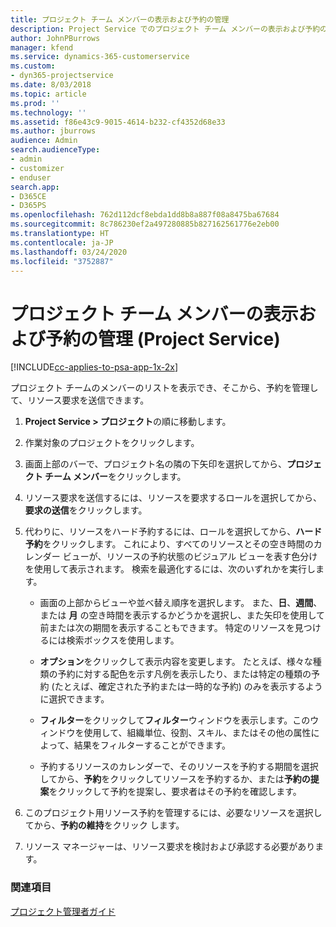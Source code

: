 ```yaml
---
title: プロジェクト チーム メンバーの表示および予約の管理
description: Project Service でのプロジェクト チーム メンバーの表示および予約の管理方法
author: JohnPBurrows
manager: kfend
ms.service: dynamics-365-customerservice
ms.custom:
- dyn365-projectservice
ms.date: 8/03/2018
ms.topic: article
ms.prod: ''
ms.technology: ''
ms.assetid: f86e43c9-9015-4614-b232-cf4352d68e33
ms.author: jburrows
audience: Admin
search.audienceType:
- admin
- customizer
- enduser
search.app:
- D365CE
- D365PS
ms.openlocfilehash: 762d112dcf8ebda1dd8b8a887f08a8475ba67684
ms.sourcegitcommit: 8c786230ef2a497280885b827162561776e2eb00
ms.translationtype: HT
ms.contentlocale: ja-JP
ms.lasthandoff: 03/24/2020
ms.locfileid: "3752887"
---
```

# <a name="view-project-team-members-and-manage-bookings-project-service"></a>プロジェクト チーム メンバーの表示および予約の管理 (Project Service)

[!INCLUDE[cc-applies-to-psa-app-1x-2x](../includes/cc-applies-to-psa-app-1x-2x.md)]

プロジェクト チームのメンバーのリストを表示でき、そこから、予約を管理して、リソース要求を送信できます。  
  
1.  **Project Service > プロジェクト**の順に移動します。  
  
2.  作業対象のプロジェクトをクリックします。  
  
3.  画面上部のバーで、プロジェクト名の隣の下矢印を選択してから、**プロジェクト チーム メンバー**をクリックします。  
  
4.  リソース要求を送信するには、リソースを要求するロールを選択してから、**要求の送信**をクリックします。  
  
5.  代わりに、リソースをハード予約するには、ロールを選択してから、**ハード予約**をクリックします。 これにより、すべてのリソースとその空き時間のカレンダー ビューが、リソースの予約状態のビジュアル ビューを表す色分けを使用して表示されます。 検索を最適化するには、次のいずれかを実行します。  
  
    -   画面の上部からビューや並べ替え順序を選択します。 また、**日**、**週間**、または **月** の空き時間を表示するかどうかを選択し、また矢印を使用して前または次の期間を表示することもできます。 特定のリソースを見つけるには検索ボックスを使用します。  
  
    -   **オプション**をクリックして表示内容を変更します。 たとえば、様々な種類の予約に対する配色を示す凡例を表示したり、または特定の種類の予約 (たとえば、確定された予約または一時的な予約) のみを表示するように選択できます。  
  
    -   **フィルター**をクリックして**フィルター**ウィンドウを表示します。このウィンドウを使用して、組織単位、役割、スキル、またはその他の属性によって、結果をフィルターすることができます。  
  
    -   予約するリソースのカレンダーで、そのリソースを予約する期間を選択してから、**予約**をクリックしてリソースを予約するか、または**予約の提案**をクリックして予約を提案し、要求者はその予約を確認します。  
  
6.  このプロジェクト用リソース予約を管理するには、必要なリソースを選択してから、**予約の維持**をクリック します。  
  
7.  リソース マネージャーは、リソース要求を検討および承認する必要があります。  
  
### <a name="see-also"></a>関連項目  
 [プロジェクト管理者ガイド](../project-service/project-manager-guide.md)
